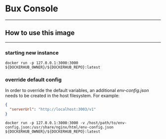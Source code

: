 # Bux Console

---

## How to use this image

---

### starting new instance

`docker run -p 127.0.0.1:3000:3000 ${DOCKERHUB_OWNER}/${DOCKERHUB_REPO}:latest`

### override default config

In order to override the default variables, an additional _env-config.json_ needs to be created in the host filesystem. For example:

```json
{
  "serverUrl": "http://localhost:3003/v1"
}
```

`docker run -p 127.0.0.1:3000:3000 -v /host/path/to/env-config.json:/usr/share/nginx/html/env-config.json ${DOCKERHUB_OWNER}/${DOCKERHUB_REPO}:latest`
